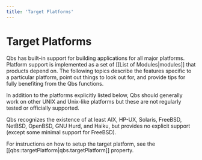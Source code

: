 ```yaml
---
title: 'Target Platforms'
---
```


# Target Platforms

Qbs has built-in support for building applications for all major platforms.
Platform support is implemented as a set of [[List of Modules|modules]]
that products depend on. The following topics describe the features specific
to a particular platform, point out things to look out for, and provide tips
for fully benefiting from the Qbs functions.

In addition to the platforms explicitly listed below, Qbs should generally
work on other UNIX and Unix-like platforms but these are not regularly
tested or officially supported.

Qbs recognizes the existence of at least AIX, HP-UX, Solaris, FreeBSD,
NetBSD, OpenBSD, GNU Hurd, and Haiku, but provides no explicit support
(except some minimal support for FreeBSD).

For instructions on how to setup the target platform, see the
[[qbs::targetPlatform|qbs.targetPlatform]] property.
